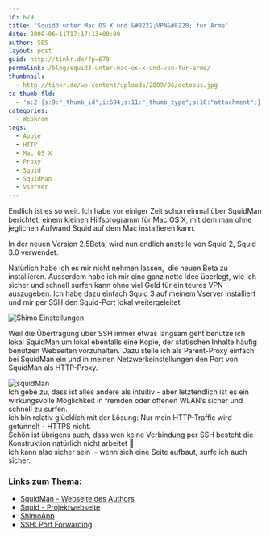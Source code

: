 ```yaml
---
id: 679
title: 'Squid3 unter Mac OS X und &#8222;VPN&#8220; für Arme'
date: 2009-06-11T17:17:13+00:00
author: SES
layout: post
guid: http://tinkr.de/?p=679
permalink: /blog/squid3-unter-mac-os-x-und-vpn-fur-arme/
thumbnail:
  - http://tinkr.de/wp-content/uploads/2009/06/octopus.jpg
tc-thumb-fld:
  - 'a:2:{s:9:"_thumb_id";i:694;s:11:"_thumb_type";s:10:"attachment";}'
categories:
  - Webkram
tags:
  - Apple
  - HTTP
  - Mac OS X
  - Proxy
  - Squid
  - SquidMan
  - Vserver
---
```

Endlich ist es so weit. Ich habe vor einiger Zeit schon einmal über SquidMan berichtet, einem kleinen Hilfsprogramm für Mac OS X, mit dem man ohne jeglichen Aufwand Squid auf dem Mac installieren kann.

In der neuen Version 2.5Beta, wird nun endlich anstelle von Squid 2, Squid 3.0 verwendet.

Natürlich habe ich es mir nicht nehmen lassen,  die neuen Beta zu installieren. Ausserdem habe ich mir eine ganz nette Idee überlegt, wie ich sicher und schnell surfen kann ohne viel Geld für ein teures VPN auszugeben. Ich habe dazu einfach Squid 3 auf meinem Vserver installiert und mir per SSH den Squid-Port lokal weitergeleitet.

<img loading="lazy"  title="Shimo Einstellungen" src="/assets/2009/06/shimo.jpg" alt="Shimo Einstellungen"   srcset="/assets/2009/06/shimo.jpg 550w, /assets/2009/06/shimo-300x190.jpg 300w" sizes="(max-width: 550px) 100vw, 550px" />

Weil die Übertragung über SSH immer etwas langsam geht benutze ich lokal SquidMan um lokal ebenfalls eine Kopie, der statischen Inhalte häufig benutzen Webseiten vorzuhalten. Dazu stelle ich als Parent-Proxy einfach bei SquidMan ein und in meinen Netzwerkeinstellungen den Port von SquidMan als HTTP-Proxy.

<div>
  <img loading="lazy"  title="squidMan" src="/assets/2009/06/squidMan.jpg" alt="squidMan"   srcset="/assets/2009/06/squidMan.jpg 578w, /assets/2009/06/squidMan-300x189.jpg 300w" sizes="(max-width: 578px) 100vw, 578px" />
</div>

<div>
  Ich gebe zu, dass ist alles andere als intuitiv - aber letztendlich ist es ein wirkungsvolle Möglichkeit in fremden oder offenen WLAN&#8217;s sicher und schnell zu surfen.
</div>

<div>
  Ich bin relativ glücklich mit der Lösung: Nur mein HTTP-Traffic wird getunnelt - HTTPS nicht.
</div>

<div>
</div>

<div>
  Schön ist übrigens auch, dass wen keine Verbindung per SSH besteht die Konstruktion natürlich nicht arbeitet 🙂
</div>

<div>
</div>

<div>
  Ich kann also sicher sein  - wenn sich eine Seite aufbaut, surfe ich auch sicher.
</div>

### Links zum Thema:

  * [SquidMan - Webseite des Authors](http://web.me.com/adg/squidman/index.html)
  * [Squid - Projektwebseite](http://www.squid-cache.org/)
  * [ShimoApp](http://www.shimoapp.com/)
  * [SSH: Port Forwarding](http://www.ssh.com/support/documentation/online/ssh/adminguide/32/Port_Forwarding.html)
